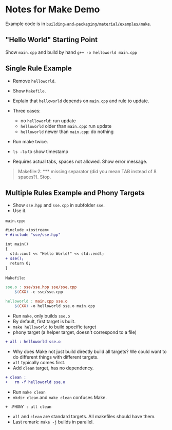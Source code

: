 # Notes for Make Demo

Example code is in [`building-and-packaging/material/examples/make`](https://github.com/Simulation-Software-Engineering/Lecture-Material/tree/main/03_building_and_packaging/examples/make).

## "Hello World" Starting Point

Show `main.cpp` and build by hand `g++ -o helloworld main.cpp`

## Single Rule Example

- Remove `helloworld`.
- Show `Makefile`.
- Explain that `helloworld` depends on `main.cpp` and rule to update.
- Three cases:
    - no `helloworld`: run update
    - `helloworld` older than `main.cpp`: run update
    - `helloworld` newer than `main.cpp`: do nothing

- Run make twice.
- `ls -la` to show timestamp
- Requires actual tabs, spaces not allowed. Show error message.

> Makefile:2: *** missing separator (did you mean TAB instead of 8 spaces?).  Stop.

## Multiple Rules Example and Phony Targets

- Show `sse.hpp` and `sse.cpp` in subfolder `sse`.
- Use it.

`main.cpp`:

```diff
#include <iostream>
+ #include "sse/sse.hpp"

int main()
{
  std::cout << "Hello World!" << std::endl;
+ sse();
  return 0;
}
```

`Makefile`:

```makefile
sse.o : sse/sse.hpp sse/sse.cpp
	$(CXX) -c sse/sse.cpp

helloworld : main.cpp sse.o
	$(CXX) -o helloworld sse.o main.cpp
```

- Run `make`, only builds `sse.o`
- By default, first target is built.
- `make helloworld` to build specific target
- phony target (a helper target, doesn't correspond to a file)

```diff
+ all : helloworld sse.o
```

- Why does Make not just build directly build all targets? We could want to do different things with different targets.
- `all` typically comes first.
- Add `clean` target, has no dependency.

```diff
+ clean :
+ 	rm -f helloworld sse.o
```

- Run `make clean`
- `mkdir clean` and `make clean` confuses Make.

```
+ .PHONY : all clean
```

- `all` and `clean` are standard targets. All makefiles should have them.
- Last remark: `make -j` builds in parallel.

